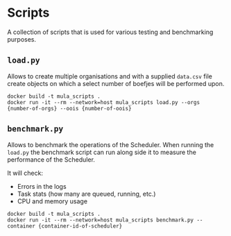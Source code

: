 # Scripts

A collection of scripts that is used for various testing and benchmarking
purposes.

## `load.py`

Allows to create multiple organisations and with a supplied `data.csv` file
create objects on which a select number of boefjes will be performed upon.

```shell
docker build -t mula_scripts .
docker run -it --rm --network=host mula_scripts load.py --orgs {number-of-orgs} --oois {number-of-oois}
```

## `benchmark.py`

Allows to benchmark the operations of the Scheduler. When running the `load.py`
the benchmark script can run along side it to measure the performance of the
Scheduler.

It will check:

- Errors in the logs
- Task stats (how many are queued, running, etc.)
- CPU and memory usage

```shell
docker build -t mula_scripts .
docker run -it --rm --network=host mula_scripts benchmark.py --container {container-id-of-scheduler}
```
